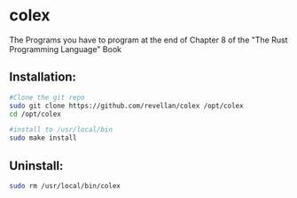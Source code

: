 # colex

The Programs you have to program at the end of Chapter 8 of the "The Rust Programming Language" Book

## Installation:
```sh
#Clone the git repo
sudo git clone https://github.com/revellan/colex /opt/colex
cd /opt/colex

#install to /usr/local/bin
sudo make install
```

## Uninstall:
```sh
sudo rm /usr/local/bin/colex
```
